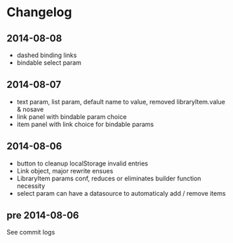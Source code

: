 # Changelog

## 2014-08-08

- dashed binding links
- bindable select param

## 2014-08-07

- text param, list param, default name to value, removed libraryItem.value & nosave
- link panel with bindable param choice
- item panel with link choice for bindable params

## 2014-08-06

- button to cleanup localStorage invalid entries
- Link object, major rewrite ensues
- LibraryItem params conf, reduces or eliminates builder function necessity
- select param can have a datasource to automaticaly add / remove items

## pre 2014-08-06

See commit logs
